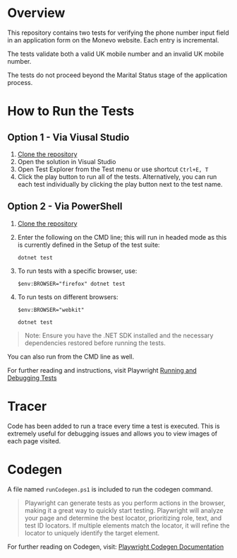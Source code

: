 # Overview
This repository contains two tests for verifying the phone number input field in an application form on the Monevo website. Each entry is incremental.

The tests validate both a valid UK mobile number and an invalid UK mobile number.

The tests do not proceed beyond the Marital Status stage of the application process.

# How to Run the Tests
## Option 1 - Via Viusal Studio
1. [Clone the repository](https://github.com/MarkTheTestStrategist/MonevoTechTest)
1. Open the solution in Visual Studio
1. Open Test Explorer from the Test menu or use shortcut `Ctrl+E, T`
1. Click the play button to run all of the tests. Alternatively, you can run each test individually by clicking the play button next to the test name.

## Option 2 - Via PowerShell
1. [Clone the repository](https://github.com/MarkTheTestStrategist/MonevoTechTest)
1. Enter the following on the CMD line; this will run in headed mode as this is currently defined in the Setup of the test suite:

     `dotnet test`

1. To run tests with a specific browser, use:

    `$env:BROWSER="firefox" dotnet test`

1. To run tests on different browsers:

    `$env:BROWSER="webkit"`

    `dotnet test`

       
> Note: Ensure you have the .NET SDK installed and the necessary dependencies restored before running the tests.

You can also run from the CMD line as well. 

For further reading and instructions, visit Playwright [Running and Debugging Tests](https://playwright.dev/dotnet/docs/intro#running-and-debugging-tests)

    

# Tracer
Code has been added to run a trace every time a test is executed. This is extremely useful for debugging issues and allows you to view images of each page visited.

# Codegen
A file named `runCodegen.ps1` is included to run the codegen command.

> Playwright can generate tests as you perform actions in the browser, making it a great way to quickly start testing. Playwright will analyze your page and determine the best locator, prioritizing role, text, and test ID locators. If multiple elements match the locator, it will refine the locator to uniquely identify the target element.

For further reading on Codegen, visit: [Playwright Codegen Documentation](https://playwright.dev/dotnet/docs/codegen)
